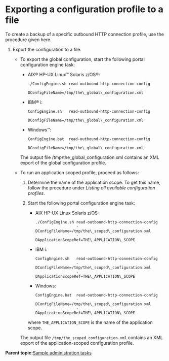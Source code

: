 # Exporting a configuration profile to a file 

To create a backup of a specific outbound HTTP connection profile, use the procedure given here.

1.  Export the configuration to a file.

    -   To export the global configuration, start the following portal configuration engine task:

        -   AIX® HP-UX Linux™ Solaris z/OS®:

            ```
            ./ConfigEngine.sh read-outbound-http-connection-config 
                              -DConfigFileName=/tmp/the\_global\_configuration.xml
            ```

        -   IBM® i:

            ```
            ConfigEngine.sh   read-outbound-http-connection-config 
                              -DConfigFileName=/tmp/the\_global\_configuration.xml
            ```

        -   Windows™:

            ```
            ConfigEngine.bat  read-outbound-http-connection-config 
                              -DConfigFileName=/tmp/the\_global\_configuration.xml
            ```

        The output file /tmp/the\_global\_configuration.xml contains an XML export of the global configuration profile.

    -   To run an application scoped profile, proceed as follows:

        1.  Determine the name of the application scope. To get this name, follow the procedure under *Listing all available configuration profiles*.
        2.  Start the following portal configuration engine task:

            -   AIX HP-UX Linux Solaris z/OS:

                ```
                ./ConfigEngine.sh read-outbound-http-connection-config 
                                  -DConfigFileName=/tmp/the\_scoped\_configuration.xml
                                  -DApplicationScopeRef=THE\_APPLICATION\_SCOPE
                ```

            -   IBM i:

                ```
                ConfigEngine.sh   read-outbound-http-connection-config 
                                  -DConfigFileName=/tmp/the\_scoped\_configuration.xml
                                  -DApplicationScopeRef=THE\_APPLICATION\_SCOPE
                ```

            -   Windows:

                ```
                ConfigEngine.bat  read-outbound-http-connection-config 
                                  -DConfigFileName=/tmp/the\_scoped\_configuration.xml
                                  -DApplicationScopeRef=THE\_APPLICATION\_SCOPE
                ```

            where `THE_APPLICATION_SCOPE` is the name of the application scope.

        The output file `/tmp/the_scoped_configuration.xml` contains an XML export of the application-scoped configuration profile.


**Parent topic:**[Sample administration tasks ](../dev-portlet/outbhttp_cfg_smpl_adm_tasks.md)

